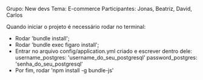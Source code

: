 Grupo: New devs
Tema: E-commerce
Participantes: Jonas, Beatriz, David, Carlos

Quando iniciar o projeto é necessário rodar no terminal:
- Rodar 'bundle install';
- Rodar 'bundle exec figaro install';
- Entrar no arquivo config/application.yml criado e escrever dentro dele:
    username_postgres: 'username_do_seu_postgresql'
    password_postgres: 'senha_do_seu_postgresql'
- Por fim, rodar 'npm install -g bundle-js'
